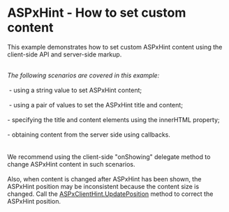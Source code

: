 # ASPxHint - How to set custom content


<p>This example demonstrates how to set custom ASPxHint content using the client-side API and server-side markup.</p>
<p><br><em>The following scenarios are covered in this example:</em><br><br> - using a string value to set ASPxHint content; <br><br> - using a pair of values to set the ASPxHint title and content;<br><br>- specifying the title and content elements using the innerHTML property;<br><br>- obtaining content from the server side using callbacks.<br><br><br>We recommend using the client-side "onShowing" delegate method to change ASPxHint content in such scenarios.<br><br>Also, when content is changed after ASPxHint has been shown, the ASPxHint position may be inconsistent because the content size is changed. Call the <a href="https://documentation.devexpress.com/#AspNet/DevExpressWebScriptsASPxClientHint_UpdatePositiontopic">ASPxClientHint.UpdatePosition</a> method to correct the ASPxHint position.</p>

<br/>


